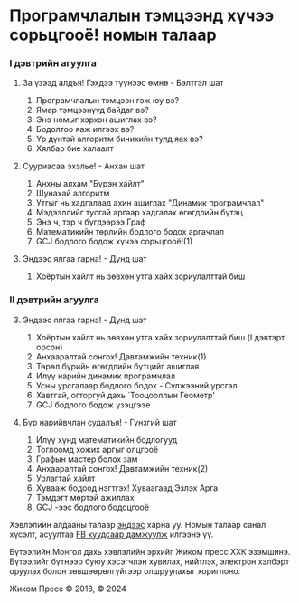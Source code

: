 

# Програмчлалын тэмцээнд хүчээ сорьцгооё! номын талаар

### I дэвтрийн агуулга

1. За үзээд алдъя! Гэхдээ түүнээс өмнө - Бэлтгэл шат
   1. Програмчлалын тэмцээн гэж юу вэ?
   2. Ямар тэмцээнүүд байдаг вэ?
   3. Энэ номыг хэрхэн ашиглах вэ?
   4. Бодолтоо яаж илгээх вэ?
   5. Үр дүнтэй алгоритм бичихийн тулд яах вэ?
   6. Хялбар бие халаалт

2. Сууриасаа эхэлье! - Анхан шат
   1. Анхны алхам "Бүрэн хайлт"
   2. Шунахай алгоритм
   3. Утгыг нь хадгалаад ахин ашиглах "Динамик програмчлал"
   4. Мэдээллийг тусгай аргаар хадгалах өгөгдлийн бүтэц
   5. Энэ ч, тэр ч бүгдээрээ Граф
   6. Математикийн төрлийн бодлого бодох аргачлал
   7. GCJ бодлого бодож хүчээ сорьцгооё!(1)

3. Эндээс ялгаа гарна! - Дунд шат
   1. Хоёртын хайлт нь зөвхөн утга хайх зориулалттай биш

### II дэвтрийн агуулга


3. Эндээс ялгаа гарна! - Дунд шат
   1. Хоёртын хайлт нь зөвхөн утга хайх зориулалттай биш (I дэвтэрт орсон)
   2. Анхааралтай сонгох! Давтамжийн техник(1)
   3. Төрөл бүрийн өгөгдлийн бүтцийг ашиглая
   4. Илүү нарийн динамик програмчлал
   5. Усны урсгалаар бодлого бодох - Сүлжээний урсгал
   6. Хавтгай, огторгуй дахь `Тооцооллын Геометр'
   7. GCJ бодлого бодож үзэцгээе

4. Бүр нарийвчлан судалъя! - Гүнзгий шат
    1. Илүү хүнд математикийн бодлогууд
    2. Тоглоомд хожих аргыг олцгооё
    3. Графын мастер болох зам
    4. Анхааралтай сонгох! Давтамжийн техник(2)
    5. Урлагтай хайлт
    6. Хувааж бодоод нэгтгэх! Хуваагаад Эзлэх Арга 
    7. Тэмдэгт мөртэй ажиллах
    8. GCJ -ээс бодлого бодоцгооё

Хэвлэлийн алдааны талаар [эндээс](errata.md) харна уу.
Номын талаар санал хүсэлт, асуултаа [FB хуудсаар дамжуулж](https://www.facebook.com/%D0%A8%D0%BE%D1%80%D0%B3%D0%BE%D0%BE%D0%BB%D0%B6%D1%82%D0%BE%D0%B9-%D0%9D%D0%BE%D0%BC-110449550412343/) илгээнэ үү.

Бүтээлийн Монгол дахь хэвлэлийн эрхийг Жиком пресс ХХК эзэмшинэ. Бүтээлийг бүтнээр буюу хэсэгчлэн хувилах, нийтлэх, электрон хэлбэрт оруулах болон зөвшөөрөлгүйгээр олшруулахыг хориглоно. 

Жиком Пресс &copy; 2018, &copy; 2024
